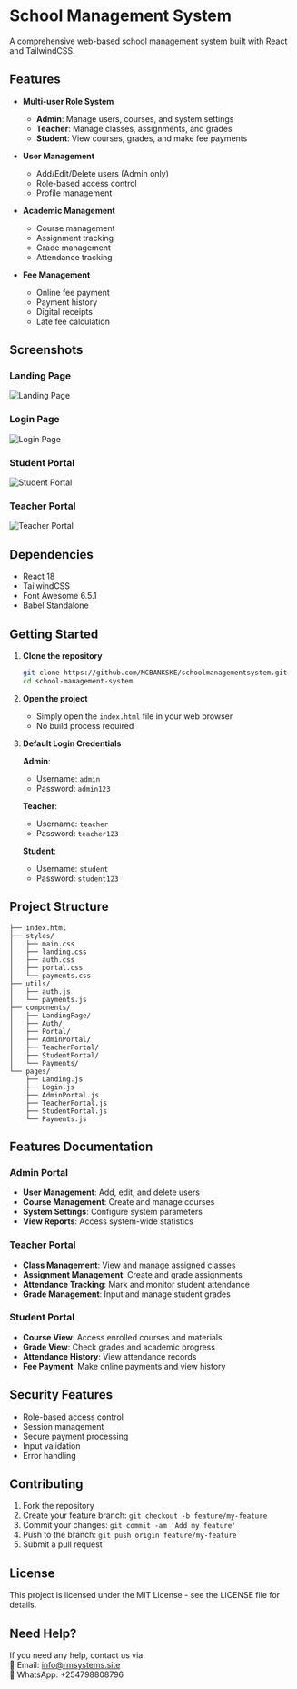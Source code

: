 # School Management System  

A comprehensive web-based school management system built with React and TailwindCSS.  

## Features  

- **Multi-user Role System**  
  - **Admin**: Manage users, courses, and system settings  
  - **Teacher**: Manage classes, assignments, and grades  
  - **Student**: View courses, grades, and make fee payments  

- **User Management**  
  - Add/Edit/Delete users (Admin only)  
  - Role-based access control  
  - Profile management  

- **Academic Management**  
  - Course management  
  - Assignment tracking  
  - Grade management  
  - Attendance tracking  

- **Fee Management**  
  - Online fee payment  
  - Payment history  
  - Digital receipts  
  - Late fee calculation  

## Screenshots  

### Landing Page  
![Landing Page](\images\landing.PNG)  

### Login Page  
![Login Page](\images\loginpage.PNG)  

### Student Portal  
![Student Portal](\images\studentportal.PNG)  

### Teacher Portal  
![Teacher Portal](\images\teacherportal.PNG)  

## Dependencies  

- React 18  
- TailwindCSS  
- Font Awesome 6.5.1  
- Babel Standalone  

## Getting Started  

1. **Clone the repository**  
   ```bash
   git clone https://github.com/MCBANKSKE/schoolmanagementsystem.git
   cd school-management-system
   ```  

2. **Open the project**  
   - Simply open the `index.html` file in your web browser  
   - No build process required  

3. **Default Login Credentials**  

   **Admin**:  
   - Username: `admin`  
   - Password: `admin123`  

   **Teacher**:  
   - Username: `teacher`  
   - Password: `teacher123`  

   **Student**:  
   - Username: `student`  
   - Password: `student123`  

## Project Structure  

```
├── index.html
├── styles/
│   ├── main.css
│   ├── landing.css
│   ├── auth.css
│   ├── portal.css
│   └── payments.css
├── utils/
│   ├── auth.js
│   └── payments.js
├── components/
│   ├── LandingPage/
│   ├── Auth/
│   ├── Portal/
│   ├── AdminPortal/
│   ├── TeacherPortal/
│   ├── StudentPortal/
│   └── Payments/
└── pages/
    ├── Landing.js
    ├── Login.js
    ├── AdminPortal.js
    ├── TeacherPortal.js
    ├── StudentPortal.js
    └── Payments.js
```

## Features Documentation  

### Admin Portal  
- **User Management**: Add, edit, and delete users  
- **Course Management**: Create and manage courses  
- **System Settings**: Configure system parameters  
- **View Reports**: Access system-wide statistics  

### Teacher Portal  
- **Class Management**: View and manage assigned classes  
- **Assignment Management**: Create and grade assignments  
- **Attendance Tracking**: Mark and monitor student attendance  
- **Grade Management**: Input and manage student grades  

### Student Portal  
- **Course View**: Access enrolled courses and materials  
- **Grade View**: Check grades and academic progress  
- **Attendance History**: View attendance records  
- **Fee Payment**: Make online payments and view history  

## Security Features  

- Role-based access control  
- Session management  
- Secure payment processing  
- Input validation  
- Error handling  

## Contributing  

1. Fork the repository  
2. Create your feature branch: `git checkout -b feature/my-feature`  
3. Commit your changes: `git commit -am 'Add my feature'`  
4. Push to the branch: `git push origin feature/my-feature`  
5. Submit a pull request  

## License  

This project is licensed under the MIT License - see the LICENSE file for details.  

## Need Help?  

If you need any help, contact us via:  
📧 Email: info@rmsystems.site  
📱 WhatsApp: +254798808796  

